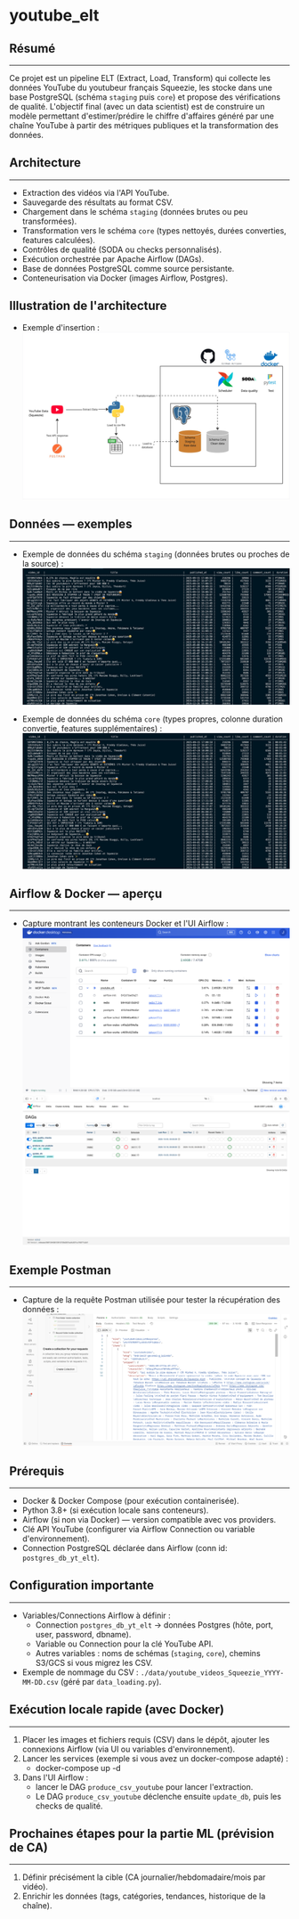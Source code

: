 # youtube_elt

## Résumé

---

Ce projet est un pipeline ELT (Extract, Load, Transform) qui collecte les données YouTube du youtubeur français Squeezie, les stocke dans une base PostgreSQL (schéma `staging` puis `core`) et propose des vérifications de qualité. L'objectif final (avec un data scientist) est de construire un modèle permettant d'estimer/prédire le chiffre d'affaires généré par une chaîne YouTube à partir des métriques publiques et la transformation des données.

## Architecture

---

- Extraction des vidéos via l'API YouTube.
- Sauvegarde des résultats au format CSV.
- Chargement dans le schéma `staging` (données brutes ou peu transformées).
- Transformation vers le schéma `core` (types nettoyés, durées converties, features calculées).
- Contrôles de qualité (SODA ou checks personnalisés).
- Exécution orchestrée par Apache Airflow (DAGs).
- Base de données PostgreSQL comme source persistante.
- Conteneurisation via Docker (images Airflow, Postgres).

## Illustration de l'architecture

- Exemple d'insertion :
  ![Architecture](/docs/architecture.jpg)

## Données — exemples

---

- Exemple de données du schéma `staging` (données brutes ou proches de la source) :
  ![Staging sample](/docs/staging_sample.png)

- Exemple de données du schéma `core` (types propres, colonne duration convertie, features supplémentaires) :
  ![Core sample](/docs/core_sample.png)

## Airflow & Docker — aperçu

---

- Capture montrant les conteneurs Docker et l'UI Airflow :
  ![Docker](/docs/docker_ui.png)
  ![Airflowr](/docs/airflow_ui.png)

## Exemple Postman

---

- Capture de la requête Postman utilisée pour tester la récupération des données :
  ![Postman](/docs/postman.png)


## Prérequis

---

- Docker & Docker Compose (pour exécution containerisée).
- Python 3.8+ (si exécution locale sans conteneurs).
- Airflow (si non via Docker) — version compatible avec vos providers.
- Clé API YouTube (configurer via Airflow Connection ou variable d'environnement).
- Connection PostgreSQL déclarée dans Airflow (conn id: `postgres_db_yt_elt`).

## Configuration importante

---

- Variables/Connections Airflow à définir :
  - Connection `postgres_db_yt_elt` → données Postgres (hôte, port, user, password, dbname).
  - Variable ou Connection pour la clé YouTube API.
  - Autres variables : noms de schémas (`staging`, `core`), chemins S3/GCS si vous migrez les CSV.
- Exemple de nommage du CSV : `./data/youtube_videos_Squeezie_YYYY-MM-DD.csv` (géré par `data_loading.py`).

## Exécution locale rapide (avec Docker)

---

1. Placer les images et fichiers requis (CSV) dans le dépôt, ajouter les connexions Airflow (via UI ou variables d'environnement).
2. Lancer les services (exemple si vous avez un docker-compose adapté) :
   - docker-compose up -d
3. Dans l'UI Airflow :
   - lancer le DAG `produce_csv_youtube` pour lancer l'extraction.
   - Le DAG `produce_csv_youtube` déclenche ensuite `update_db`, puis les checks de qualité.
  


## Prochaines étapes pour la partie ML (prévision de CA)

---

1. Définir précisément la cible (CA journalier/hebdomadaire/mois par vidéo).
2. Enrichir les données (tags, catégories, tendances, historique de la chaîne).
